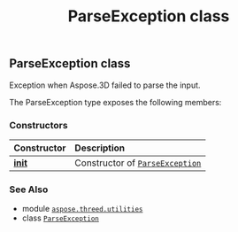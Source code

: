 ﻿---
title: ParseException class
second_title: Aspose.3D for Python via .NET API References
description: 
type: docs
weight: 140
url: /aspose.threed.utilities/parseexception/
is_root: false
---

## ParseException class

Exception when Aspose.3D failed to parse the input.



The ParseException type exposes the following members:

### Constructors
| Constructor | Description |
| :- | :- |
| [__init__](/3d/python-net/aspose.threed.utilities/parseexception/__init__/#str) | Constructor of [`ParseException`](/3d/python-net/aspose.threed.utilities/parseexception) |



### See Also
* module [`aspose.threed.utilities`](..)
* class [`ParseException`](/3d/python-net/aspose.threed.utilities/parseexception)
